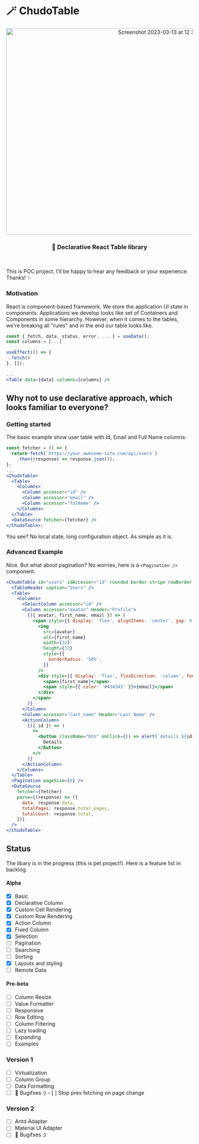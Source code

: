 # 🪄 ChudoTable

<p align="center">
  <img width="824" height="557" alt="Screenshot 2023-03-13 at 12 34 56" src="https://user-images.githubusercontent.com/20016615/224678419-95919460-073e-4250-9df6-4222e63e81f4.png" />
</p>

<h3 align="center">
  🧩 Declarative React Table library
</h3>

<br>

This is POC project. I'll be happy to hear any feedback or your experience. Thanks! ✨

### Motivation

React is component-based framework. We store the application UI state in components.
Applications we develop looks like set of Containers and Components in some hierarchy.
However, when it comes to the tables, we're breaking all "rules" and in the end our table looks like.

```jsx
const { fetch, data, status, error, ... } = useData();
const columns = [...]

useEffect(() => {
  fetch()
}, []);

...
<Table data={data} columns={columns} />
```

## Why not to use declarative approach, which looks familiar to everyone?

### Getting started

The basic example show user table with Id, Email and Full Name columns:

```jsx
const fetcher = () => {
  return fetch(`https://your.awesome-site.com/api/users`)
    .then((response) => response.json());
};
...
<ChudoTable>
  <Table>
    <Columns>
      <Column accessor="id" />
      <Column accessor="email" />
      <Column accessor="fulName" />
    </Columns>
  </Table>
  <DataSource fetcher={fetcher} />
</ChudoTable>;
```

You see? No local state, long configuration object. As simple as it is.

### Advanced Example

Nice. But what about pagination? No worries, here is a `<Pagination />` component.

```jsx
<ChudoTable id="users" idAccessor="id" rounded border stripe rowBorder compact highlightRow>
  <TableHeader caption="Users" />
  <Table>
    <Columns>
      <SelectColumn accessor="id" />
      <Column accessor="avatar" Header="Profile">
        {({ avatar, first_name, email }) => (
          <span style={{ display: 'flex', alignItems: 'center', gap: 8 }}>
            <img
              src={avatar}
              alt={first_name}
              width={32}
              height={32}
              style={{
                borderRadius: '50%',
              }}
            />
            <div style={{ display: 'flex', flexDirection: 'column', fontSize: '0.8rem' }}>
              <span>{first_name}</span>
              <span style={{ color: '#434343' }}>{email}</span>
            </div>
          </span>
        )}
      </Column>
      <Column accessor="last_name" Header="Last Name" />
      <ActionColumn>
        {({ id }) => (
          <>
            <button className="btn" onClick={() => alert(`details ${id}`)}>
              Details
            </button>
          </>
        )}
      </ActionColumn>
    </Columns>
  </Table>
  <Pagination pageSize={6} />
  <DataSource
    fetcher={fetcher}
    parse={(response) => ({
      data: response.data,
      totalPages: response.total_pages,
      totalCount: response.total,
    })}
  />
</ChudoTable>
```

## Status

The libary is in the progress (this is pet project!). Here is a feature list in backlog.

#### Alpha

- [x] Basic
- [x] Declarative Column
- [x] Custom Cell Rendering
- [x] Custom Row Rendering
- [x] Action Column
- [x] Fixed Column
- [x] Selection
- [ ] Pagination
- [ ] Searching
- [ ] Sorting
- [x] Layouts and styling
- [ ] Remote Data

#### Pre-beta

- [ ] Column Resize
- [ ] Value Formatter
- [ ] Responsive
- [ ] Row Editing
- [ ] Column Filtering
- [ ] Lazy loading
- [ ] Expanding
- [ ] Examples

### Version 1

- [ ] Virtualization
- [ ] Column Group
- [ ] Data Formatting
- [ ] 🐛 Bugifxes :)
      – [ ] Stop prev fetching on page change

### Version 2

- [ ] Antd Adapter
- [ ] Material UI Adapter
- [ ] 🐛 Bugifxes :)
